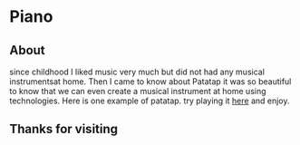 # Piano
## About 
since childhood I liked music very much but did not had any musical instrumentsat home. Then I came to know about Patatap it was so beautiful to know that we can even create a musical instrument at home using technologies. Here is one example of patatap. try playing it [here](https://shee35.github.io/piano/) and enjoy.
## Thanks for visiting  
